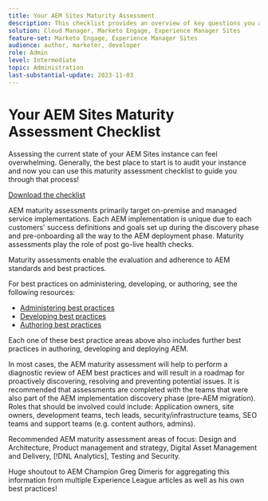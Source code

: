 ```yaml
---
title: Your AEM Sites Maturity Assessment
description: This checklist provides an overview of key questions you and your team should be answering when evaluating the maturity of your AEM Sites instance
solution: Cloud Manager, Marketo Engage, Experience Manager Sites
feature-set: Marketo Engage, Experience Manager Sites
audience: author, marketer, developer
role: Admin
level: Intermediate
topic: Administration
last-substantial-update: 2023-11-03
---
```

# Your AEM Sites Maturity Assessment Checklist

Assessing the current state of your AEM Sites instance can feel overwhelming. Generally, the best place to start is to audit your instance and now you can use this maturity assessment checklist to guide you through that process!  

[Download the checklist](assets/AEM-Sites-Maturity-Assessment.xlsx)

AEM maturity assessments primarily target on-premise and managed service implementations. Each AEM implementation is unique due to each customers' success definitions and goals set up during the discovery phase and pre-onboarding all the way to the AEM deployment phase. Maturity assessments play the role of post go-live health checks.

Maturity assessments enable the evaluation and adherence to AEM standards and best practices.

For best practices on administering, developing, or authoring, see the following resources:

* [Administering best practices](https://experienceleague.adobe.com/docs/experience-manager-65/administering/bestpractices/administer-best-practices.html?lang=en)
* [Developing best practices](https://experienceleague.adobe.com/docs/experience-manager-65/developing/bestpractices/best-practices.html?lang=en)
* [Authoring best practices](https://experienceleague.adobe.com/docs/experience-manager-65/authoring/authoring/best-practices.html?lang=en)

Each one of these best practice areas above also includes further best practices in authoring, developing and deploying AEM.

In most cases, the AEM maturity assessment will help to perform a diagnostic review of AEM best practices and will result in a roadmap for proactively discovering, resolving and preventing potential issues. It is recommended that assessments are completed with the teams that were also part of the AEM implementation discovery phase (pre-AEM migration). Roles that should be involved could include: Application owners, site owners, development teams, tech leads, security/infrastructure teams, SEO teams and support teams (e.g. content authors, admins).

Recommended AEM maturity assessment areas of focus: Design and Architecture, Product management and strategy, Digital Asset Management and Delivery, [!DNL Analytics], Testing and Security. 

Huge shoutout to AEM Champion Greg Dimeris for aggregating this information from multiple Experience League articles as well as his own best practices!
